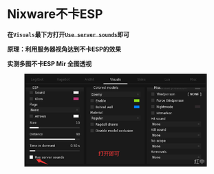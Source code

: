 # Nixware不卡ESP

**在`Visuals`最下方打开**~~**`Use server sounds`**~~**即可**

**原理：利用服务器视角达到不卡ESP的效果**

**实测多图不卡ESP Mir 全图透视**

<figure><img src="../../../.gitbook/assets/image (26) (1).png" alt=""><figcaption></figcaption></figure>
